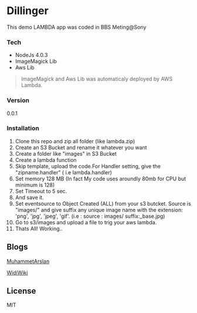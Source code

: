 # Dillinger

This demo LAMBDA app was coded in BBS Meting@Sony

### Tech
- NodeJs 4.0.3
- ImageMagick Lib
- Aws Lib

> ImageMagick and Aws Lib was automaticaly deployed by AWS Lambda.

### Version
0.0.1

### Installation

1. Clone this repo and zip all folder (like lambda.zip)
2. Create an S3 Bucket and rename it whatever you want
1. Create a folder like "images" in S3 Bucket
2. Create a lambda function
3. Skip template, upload the code.For Handler setting, give the  "zipname.handler" ( i.e lambda.handler)
4. Set memory 128 MB (In fact My code uses aroundly 80mb for CPU but minimum is 128)
5. Set Timeout to 5 sec.
6. And save it.
7. Set eventsource to Object Created (ALL) from your s3 butcket. Source is "images/" and give suffix any unique image name with the extension: 'png', 'jpg', 'jpeg', 'gif'. (i.e : source : images/ suffix:_base.jpg)
8. Go to s3/images and upload a file to trig your aws lambda.
9. Thats All! Working..

## Blogs

[MuhammetArslan](http://muhammetarslan.com.tr)

[WidiWiki](http://widiwiki.com)

License
----

MIT


